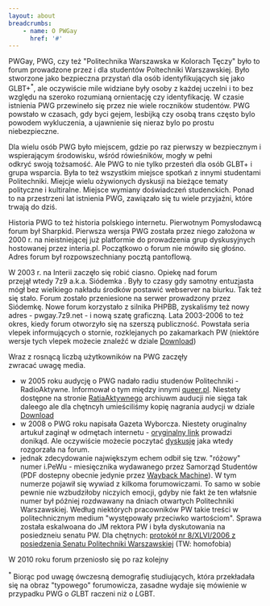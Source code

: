 ```yaml
---
layout: about
breadcrumbs:
    - name: O PWGay
      href: '#'
---
```

PWGay, PWG, czy też "Politechnika Warszawska w Kolorach Tęczy" było to forum prowadzone przez i dla studentów Poltechniki Warszawskiej. Było stworzone jako bezpieczna przystań dla osób identyfikujących się jako GLBT+<sup>*</sup>, ale oczywiście mile widziane były osoby z każdej uczelni i to bez względu na szeroko rozumianą ornientację czy identyfikację. W czasie istnienia PWG przewineło się przez nie wiele roczników studentów. PWG powstało w czasach, gdy byci gejem, lesbijką czy osobą trans często bylo powodem wykluczenia, a ujawnienie się nieraz bylo po prostu niebezpieczne.

Dla wielu osób PWG było miejscem, gdzie po raz pierwszy w bezpiecznym i wspierającym środowisku, wśród rówieśników, mogły w pełni odkryć swoją tożsamość. Ale PWG to nie tylko przesteń dla osób GLBT+ i grupa wsparcia. Była to też wszystkim miejsce spotkań z innymi studentami Politechniki. Miejcje wielu ożywionych dyskusji na bieżące tematy polityczne i kultiralne. Miejsce wymiany doświadczeń studenckich. Ponad to na przestrzeni lat istnienia PWG, zawiązało się tu wiele przyjaźni, które trwają do dziś. 

Historia PWG to też historia polskiego internetu. Pierwotnym Pomysłodawcą forum był Sharpkid. Pierwsza wersja PWG została przez niego założona w 2000 r. na nieistniejącej już platformie do prowadzenia grup dyskusyjnych hostowanej przez interia.pl. Początkowo o forum nie mówiło się głośno. Adres forum był rozpowszechniany pocztą pantoflową. 

W 2003 r. na Interii zaczęło się robić ciasno. Opiekę nad forum przejął wtedy 7z9 a.k.a. Siódemka . Były to czasy gdy samotny entuzjasta mógł bez wielkiego nakładu środków postawić webserver na biurku. Tak też się stało. Forum zostało przeniesione na serwer prowadzony przez Siódemkę. Nowe forum korzystało z silnika PHPBB, zyskaliśmy też nowy adres - pwgay.7z9.net - i nową szatę graficzną. Lata 2003-2006 to też okres, kiedy forum otworzyło się na szerszą publiczność. Powstała seria vlepek informujących o stornie, rozklejanych po zakamarkach PW (niektóre wersje tych vlepek możecie znaleźć w dziale [Download](/download.html))

Wraz z rosnącą liczbą użytkowników na PWG zaczęły zwracać uwagę media.
* w 2005 roku audycję o PWG nadało radiu studenów Politechniki - RadioAktywne. Informował o tym między innymi [queer.pl](https://queer.pl/news/189414/radioaktywna-audycja-o-homoseksualizmie-i-homofobii). Niestety dostępne na stronie [RatiaAktywnego](https://www.radioaktywne.pl/) archiuwm auducji nie sięga tak daleego ale dla chętncyh umieściliśmy kopię nagrania audycji w dziale [Download](/download.html)
* w 2008 o PWG roku napisała Gazeta Wyborcza. Niestety oruginalny artukuł zaginął w odmętach internetu - [oryginalny link](http://miasta.gazeta.pl/warszawa/1,95190,5990477,Homoseksualisci_z_Politechniki_zalozyli_portal.html) prowadzi donikąd. Ale oczywiście możecie poczytać [dyskusję](/thread/1957/index.html) jaka wtedy rozgorzała na forum.
* jednak zdecydowanie największym echem odbił się tzw. "różowy" numer i.PeWu - miesięcznika wydawanego przez Samorząd Studentów (PDF dostepny obecnie jedynie przez [Wayback Machine](https://web.archive.org/web/20131223222541/http://ipewu.pl/arch/ipewu_nr_26.pdf)). W tym numerze pojawił się wywiad z kilkoma forumowiczami. To samo w sobie pewnie nie wzbudziłoby niczyich emocji, gdyby nie fakt że ten włałsnie numer był później rozdwawany na dniach otwartych Politechniki Warszawskiej. Według niektórych pracowników PW takie treści w politechnicznym medium "występowały przeciwko wartościom". Sprawa została eskalwoana do JM rektora PW i była dyskutowania na posiedzneiu senatu PW. Dla chętnych: [protokół nr 8/XLVI/2006 z posiedzenia Senatu Politechniki Warszawskiej](https://www.bip.pw.edu.pl/content/download/1508/8104/file/8_protokol.pdf) (TW: homofobia)



W 2010 roku forum przeniosło się po raz kolejny



<sup>*</sup> Biorąc pod uwagę ówczesną demografię studiujących, która przekładała się na obraz "typowego" forumowicza, zasadne wydaje się mówienie w przypadku PWG o <EM>G</EM>LBT raczeni niż o <EM>L</EM>GBT.